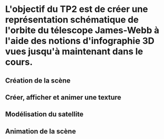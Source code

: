 # L'objectif du TP2 est de créer une représentation schématique de l'orbite du télescope James-Webb à l'aide des notions d'infographie 3D vues jusqu'à maintenant dans le cours.


## Création de la scène

## Créer, afficher et animer une texture

## Modélisation du satellite

## Animation de la scène
